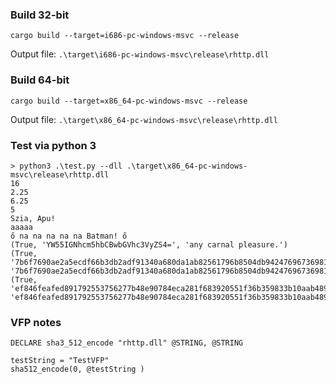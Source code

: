 ### Build 32-bit

```
cargo build --target=i686-pc-windows-msvc --release
```

Output file: `.\target\i686-pc-windows-msvc\release\rhttp.dll`


### Build 64-bit

```
cargo build --target=x86_64-pc-windows-msvc --release
```

Output file: `.\target\x86_64-pc-windows-msvc\release\rhttp.dll`

### Test via python 3

```
> python3 .\test.py --dll .\target\x86_64-pc-windows-msvc\release\rhttp.dll
16
2.25
6.25
5
Szia, Apu!
aaaaa
ő na na na na na Batman! ő
(True, 'YW55IGNhcm5hbCBwbGVhc3VyZS4=', 'any carnal pleasure.')
(True, '7b6f7690ae2a5ecdf66b3db2adf91340a680da1ab82561796b8504db942476967369814aa35050dd86838848c1ba703450f2f5e21b0a8e4cff690b855ae5bd8c', '7b6f7690ae2a5ecdf66b3db2adf91340a680da1ab82561796b8504db942476967369814aa35050dd86838848c1ba703450f2f5e21b0a8e4cff690b855ae5bd8c')
(True, 'ef846feafed891792553756277b48e90784eca281f683920551f36b359833b10aab4897765050e398232e3f213fe49c7c50271f339d4797c25dc58c3d7f33f81', 'ef846feafed891792553756277b48e90784eca281f683920551f36b359833b10aab4897765050e398232e3f213fe49c7c50271f339d4797c25dc58c3d7f33f81')
```

### VFP notes

```
DECLARE sha3_512_encode "rhttp.dll" @STRING, @STRING

testString = "TestVFP"
sha512_encode(0, @testString )

```